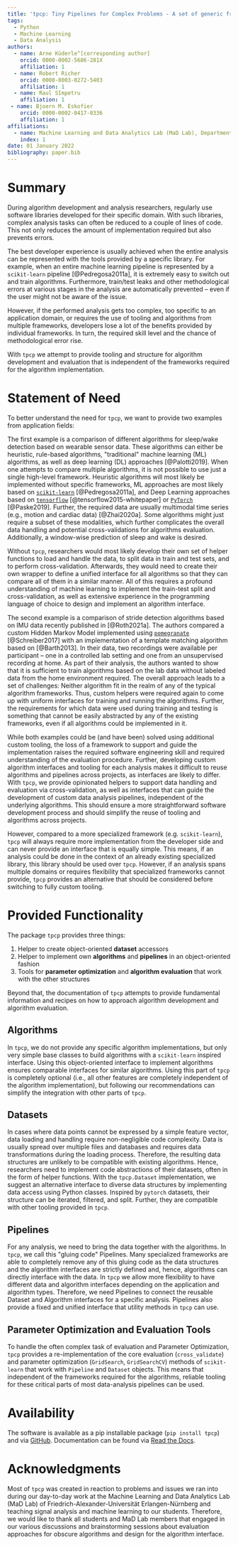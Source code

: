 ```yaml
---
title: 'tpcp: Tiny Pipelines for Complex Problems - A set of generic framework independent helpers for algorithms development and evaluation'  
tags:
  - Python
  - Machine Learning
  - Data Analysis
authors:
  - name: Arne Küderle^[corresponding author]  
    orcid: 0000-0002-5686-281X  
    affiliation: 1
  - name: Robert Richer
    orcid: 0000-0003-0272-5403  
    affiliation: 1
  - name: Raul Sîmpetru  
    affiliation: 1
 - name: Bjoern M. Eskofier  
    orcid: 0000-0002-0417-0336  
    affiliation: 1
affiliations:
  - name: Machine Learning and Data Analytics Lab (MaD Lab), Department Artificial Intelligence in Biomedical Engineering (AIBE), Friedrich-Alexander-Universität Erlangen-Nürnberg (FAU)  
    index: 1
date: 01 January 2022
bibliography: paper.bib
---
```


# Summary

During algorithm development and analysis researchers, regularly use software libraries developed for their specific domain.
With such libraries, complex analysis tasks can often be reduced to a couple of lines of code.
This not only reduces the amount of implementation required but also prevents errors.

The best developer experience is usually achieved when the entire analysis can be represented with the tools provided by a specific library.
For example, when an entire machine learning pipeline is represented by a `scikit-learn` pipeline [@Pedregosa2011a], it is extremely easy to switch out and train algorithms. Furthermore, train/test leaks and other methodological errors at various stages in the analysis are automatically prevented – even if the user might not be aware of the issue.

However, if the performed analysis gets too complex, too specific to an application domain, or requires the use of tooling and algorithms from multiple frameworks, developers lose a lot of the benefits provided by individual frameworks.
In turn, the required skill level and the chance of methodological error rise.

With `tpcp` we attempt to provide tooling and structure for algorithm development and evaluation that is independent of the frameworks required for the algorithm implementation.

# Statement of Need

To better understand the need for `tpcp`, we want to provide two examples from application fields:


The first example is a comparison of different algorithms for sleep/wake detection based on wearable sensor data. These algorithms can either be heuristic, rule-based algorithms, "traditional" machine learning (ML) algorithms, as well as deep learning (DL) approaches [@Palotti2019].
When one attempts to compare multiple algorithms, it is not possible to use just a single high-level framework.
Heuristic algorithms will most likely be implemented without specific frameworks, ML approaches are most likely based on [`scikit-learn`](https://scikit-learn.org/stable/) [@Pedregosa2011a], and Deep Learning approaches based on [`tensorflow`](https://www.tensorflow.org/) [@tensorflow2015-whitepaper] or [`PyTorch`](https://pytorch.org/) [@Paske2019].
Further, the required data are usually multimodal time series (e.g., motion and cardiac data) [@Zhai2020a]. Some algorithms might just require a subset of these modalities, which further complicates the overall data handling and potential cross-validations for algorithms evaluation.
Additionally, a window-wise prediction of sleep and wake is desired.

Without `tpcp`, researchers would most likely develop their own set of helper functions to load and handle the data, to split data in train and test sets, and to perform cross-validation.
Afterwards, they would need to create their own wrapper to define a unified interface for all algorithms so that they can compare all of them in a similar manner.
All of this requires a profound understanding of machine learning to implement the train-test split and cross-validation, as well as extensive experience in the programming language of choice to design and implement an algorithm interface.

The second example is a comparison of stride detection algorithms based on IMU data recently published in [@Roth2021a].
The authors compared a custom Hidden Markov Model implemented using [`pomegranate`](https://pomegranate.readthedocs.io/en/latest/) [@Schreiber2017] with an implementation of a template matching algorithm based on [@Barth2013].
In their data, two recordings were available per participant – one in a controlled lab setting and one from an unsupervised recording at home.
As part of their analysis, the authors wanted to show that it is sufficient to train algorithms based on the lab data without labeled data from the home environment required.
The overall approach leads to a set of challenges: Neither algorithm fit in the realm of any of the typical algorithm frameworks. Thus, custom helpers were required again to come up with uniform interfaces for training and running the algorithms. Further, the requirements for which data were used during training and testing is something that cannot be easily abstracted by any of the existing frameworks, even if all algorithms could be implemented in it.

While both examples could be (and have been) solved using additional custom tooling, the loss of a framework to support and guide the implementation raises the required software engineering skill and required understanding of the evaluation procedure.
Further, developing custom algorithm interfaces and tooling for each analysis makes it difficult to reuse algorithms and pipelines across projects, as interfaces are likely to differ.
With `tpcp`, we provide opinionated helpers to support data handling and evaluation via cross-validation, as well as interfaces that can guide the development of custom data analysis pipelines, independent of the underlying algorithms.
This should ensure a more straightforward software development process and should simplify the reuse of tooling and algorithms across projects.

However, compared to a more specialized framework (e.g. `scikit-learn`), `tpcp` will always require more implementation from the developer side and can never provide an interface that is equally simple.
This means, if an analysis could be done in the context of an already existing specialized library, this library should be used over `tpcp`.
However, if an analysis spans multiple domains or requires flexibility that specialized frameworks cannot provide, `tpcp` provides an alternative that should be considered before switching to fully custom tooling.

# Provided Functionality

The package `tpcp` provides three things:

1. Helper to create object-oriented **dataset** accessors
1. Helper to implement own **algorithms** and **pipelines** in an object-oriented fashion
1. Tools for **parameter optimization** and **algorithm evaluation** that work with the other structures

Beyond that, the documentation of `tpcp` attempts to provide fundamental information and recipes on how to approach algorithm development and algorithm evaluation.

## Algorithms

In `tpcp`, we do not provide any specific algorithm implementations, but only very simple base classes to build algorithms with a `scikit-learn` inspired interface.
Using this object-oriented interface to implement algorithms ensures comparable interfaces for similar algorithms.
Using this part of `tpcp` is completely optional (i.e., all other features are completely independent of the algorithm implementation), but following our recommendations can simplify the integration with other parts of `tpcp`.


## Datasets

In cases where data points cannot be expressed by a simple feature vector, data loading and handling require non-negligible code complexity.
Data is usually spread over multiple files and databases and requires data transformations during the loading process.
Therefore, the resulting data structures are unlikely to be compatible with existing algorithms.
Hence, researchers need to implement code abstractions of their datasets, often in the form of helper functions.
With the `tpcp.Dataset` implementation, we suggest an alternative interface to diverse data structures by implementing data access using Python classes.
Inspired by `pytorch` datasets, their structure can be iterated, filtered, and split. Further, they are compatible with other tooling provided in `tpcp`.


## Pipelines

For any analysis, we need to bring the data together with the algorithms.
In `tpcp`, we call this "gluing code" Pipelines.
Many specialized frameworks are able to completely remove any of this gluing code as the data structures and the algorithm interfaces are strictly defined and, hence, algorithms can directly interface with the data.
In `tpcp` we allow more flexibility to have different data and algorithm interfaces depending on the application and algorithm types.
Therefore, we need Pipelines to connect the reusable Dataset and Algorithm interfaces for a specific analysis.
Pipelines also provide a fixed and unified interface that utility methods in `tpcp` can use.


## Parameter Optimization and Evaluation Tools

To handle the often complex task of evaluation and Parameter Optimization, `tpcp` provides a re-implementation of the core evaluation (`cross_validate`) and parameter optimization (`GridSearch`, `GridSearchCV`) methods of `scikit-learn` that work with `Pipeline` and `Dataset` objects.
This means that independent of the frameworks required for the algorithms, reliable tooling for these critical parts of most data-analysis pipelines can be used.

# Availability

The software is available as a pip installable package (`pip install tpcp`) and via [GitHub](https://github.com/mad-lab-fau/tpcp). Documentation can be found via [Read the Docs](https://tpcp.readthedocs.io).

# Acknowledgments

Most of `tpcp` was created in reaction to problems and issues we ran into during our day-to-day work at the Machine Learning and Data Analytics Lab (MaD Lab) of Friedrich-Alexander-Universität Erlangen-Nürnberg and teaching signal analysis and machine learning to our students.
Therefore, we would like to thank all students and MaD Lab members that engaged in our various discussions and brainstorming sessions about evaluation approaches for obscure algorithms and design for the algorithm interface.

